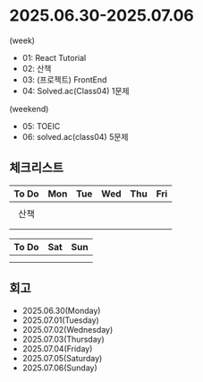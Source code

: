 # 2025.06.30-2025.07.06
(week)
- 01: React Tutorial
- 02: 산책
- 03: (프로젝트) FrontEnd
- 04: Solved.ac(Class04) 1문제

(weekend)
- 05: TOEIC
- 06: solved.ac(class04) 5문제

## 체크리스트
| To Do | Mon | Tue | Wed | Thu | Fri |
| :---: | :---: | :---: | :---: | :---: | :---: |
|  |  |  |  |  |  |
| 산책 |  |  |  |  |  |
|  |  |  |  |  |  |
|  |  |  |  |  |  |

| To Do | Sat | Sun |
| :---: | :---: | :---: |
|  |  |  |
|  |  |  |

## 회고
- 2025.06.30(Monday)
- 2025.07.01(Tuesday)
- 2025.07.02(Wednesday)
- 2025.07.03(Thursday)
- 2025.07.04(Friday)
- 2025.07.05(Saturday)
- 2025.07.06(Sunday)

